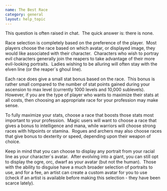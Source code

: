 ```yaml
---
name: The Best Race
category: general
layout: help_topic
---
```

This question is often raised in chat.  The quick answer is: there is none.

Race selection is completely based on the preference of the player.  Most players choose the race based on which avatar, or displayed image, they would like associated with their character.  Characters who wish to portray evil characters generally join the reapers to take advantage of their more evil-looking portraits.  Ladies wishing to be alluring will often stay with the elven line (or the reaper\`s ghoul line).

Each race does give a small stat bonus based on the race.  This bonus is rather small compared to the number of stat points gained during your ascension to max level (currently 1000 levels and 10,000 sublevels).  However, if you are the type of player who wants to maximize their stats at all costs, then choosing an appropriate race for your profession may make sense.

To fully maximize your stats, choose a race that boosts those stats most important to your profession.  Magic users will want to choose a race that gives a bonus to intelligence and mana, while warriors will choose strong races with hitpoints or stamina.  Rogues and archers may also choose races that give bonus to dexterity or speed, depending upon their weapon of choice.

Keep in mind that you can choose to display any portrait from your racial line as your character\`s avatar.  After evolving into a giant, you can still opt to display the ogre, orc, dwarf as your avatar (but not the human).  Those with the ability to disguise have a much broader selection of portraits to use, and for a fee, an artist can create a custom avatar for you to use (check if an artist is available before making this selection - they have been scarce lately).